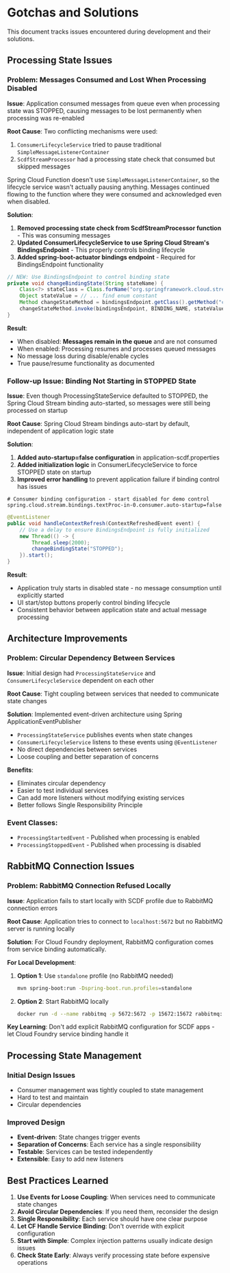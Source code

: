 # Gotchas and Solutions

This document tracks issues encountered during development and their solutions.

## Processing State Issues

### Problem: Messages Consumed and Lost When Processing Disabled
**Issue**: Application consumed messages from queue even when processing state was STOPPED, causing messages to be lost permanently when processing was re-enabled

**Root Cause**: Two conflicting mechanisms were used:
1. `ConsumerLifecycleService` tried to pause traditional `SimpleMessageListenerContainer`
2. `ScdfStreamProcessor` had a processing state check that consumed but skipped messages

Spring Cloud Function doesn't use `SimpleMessageListenerContainer`, so the lifecycle service wasn't actually pausing anything. Messages continued flowing to the function where they were consumed and acknowledged even when disabled.

**Solution**: 
1. **Removed processing state check from ScdfStreamProcessor function** - This was consuming messages
2. **Updated ConsumerLifecycleService to use Spring Cloud Stream's BindingsEndpoint** - This properly controls binding lifecycle
3. **Added spring-boot-actuator bindings endpoint** - Required for BindingsEndpoint functionality

```java
// NEW: Use BindingsEndpoint to control binding state
private void changeBindingState(String stateName) {
    Class<?> stateClass = Class.forName("org.springframework.cloud.stream.endpoint.BindingsEndpoint$State");
    Object stateValue = // ... find enum constant
    Method changeStateMethod = bindingsEndpoint.getClass().getMethod("changeState", String.class, stateClass);
    changeStateMethod.invoke(bindingsEndpoint, BINDING_NAME, stateValue);
}
```

**Result**: 
- When disabled: **Messages remain in the queue** and are not consumed
- When enabled: Processing resumes and processes queued messages
- No message loss during disable/enable cycles
- True pause/resume functionality as documented

### Follow-up Issue: Binding Not Starting in STOPPED State
**Issue**: Even though ProcessingStateService defaulted to STOPPED, the Spring Cloud Stream binding auto-started, so messages were still being processed on startup

**Root Cause**: Spring Cloud Stream bindings auto-start by default, independent of application logic state

**Solution**: 
1. **Added auto-startup=false configuration** in application-scdf.properties
2. **Added initialization logic** in ConsumerLifecycleService to force STOPPED state on startup
3. **Improved error handling** to prevent application failure if binding control has issues

```properties
# Consumer binding configuration - start disabled for demo control
spring.cloud.stream.bindings.textProc-in-0.consumer.auto-startup=false
```

```java
@EventListener
public void handleContextRefresh(ContextRefreshedEvent event) {
    // Use a delay to ensure BindingsEndpoint is fully initialized
    new Thread(() -> {
        Thread.sleep(2000);
        changeBindingState("STOPPED");
    }).start();
}
```

**Result**: 
- Application truly starts in disabled state - no message consumption until explicitly started
- UI start/stop buttons properly control binding lifecycle
- Consistent behavior between application state and actual message processing

## Architecture Improvements

### Problem: Circular Dependency Between Services
**Issue**: Initial design had `ProcessingStateService` and `ConsumerLifecycleService` dependent on each other

**Root Cause**: Tight coupling between services that needed to communicate state changes

**Solution**: Implemented event-driven architecture using Spring ApplicationEventPublisher
- `ProcessingStateService` publishes events when state changes
- `ConsumerLifecycleService` listens to these events using `@EventListener`
- No direct dependencies between services
- Loose coupling and better separation of concerns

**Benefits**:
- Eliminates circular dependency
- Easier to test individual services
- Can add more listeners without modifying existing services
- Better follows Single Responsibility Principle

### Event Classes:
- `ProcessingStartedEvent` - Published when processing is enabled
- `ProcessingStoppedEvent` - Published when processing is disabled

## RabbitMQ Connection Issues

### Problem: RabbitMQ Connection Refused Locally
**Issue**: Application fails to start locally with SCDF profile due to RabbitMQ connection errors

**Root Cause**: Application tries to connect to `localhost:5672` but no RabbitMQ server is running locally

**Solution**: 
For Cloud Foundry deployment, RabbitMQ configuration comes from service binding automatically.

**For Local Development**:
1. **Option 1**: Use `standalone` profile (no RabbitMQ needed)
   ```bash
   mvn spring-boot:run -Dspring-boot.run.profiles=standalone
   ```

2. **Option 2**: Start RabbitMQ locally
   ```bash
   docker run -d --name rabbitmq -p 5672:5672 -p 15672:15672 rabbitmq:3.12-management
   ```

**Key Learning**: Don't add explicit RabbitMQ configuration for SCDF apps - let Cloud Foundry service binding handle it

## Processing State Management

### Initial Design Issues
- Consumer management was tightly coupled to state management
- Hard to test and maintain
- Circular dependencies

### Improved Design
- **Event-driven**: State changes trigger events
- **Separation of Concerns**: Each service has a single responsibility
- **Testable**: Services can be tested independently
- **Extensible**: Easy to add new listeners

## Best Practices Learned

1. **Use Events for Loose Coupling**: When services need to communicate state changes
2. **Avoid Circular Dependencies**: If you need them, reconsider the design
3. **Single Responsibility**: Each service should have one clear purpose
4. **Let CF Handle Service Binding**: Don't override with explicit configuration
5. **Start with Simple**: Complex injection patterns usually indicate design issues
6. **Check State Early**: Always verify processing state before expensive operations 